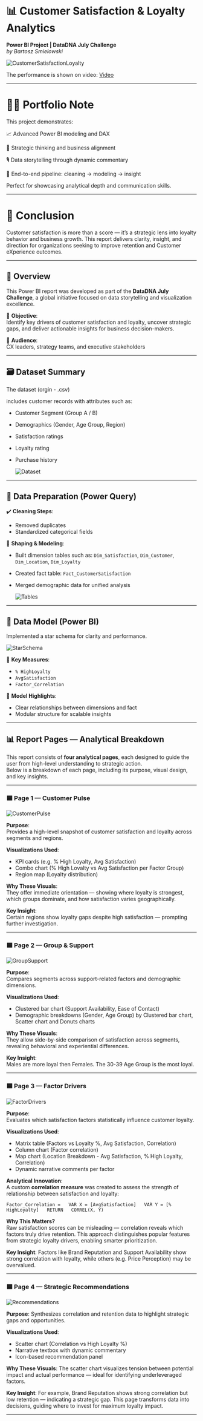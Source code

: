 # 📊 Customer Satisfaction & Loyalty Analytics  
**Power BI Project | DataDNA July Challenge**  
_by Bartosz Smielowski_  

![CustomerSatisfactionLoyalty](https://github.com/bartoszsmielowski/PowerBI_CustomerSatisfactionAndLoyalty_DataDNA_JulyCallenge/blob/main/003%20Multimedia/CustomerSatisfactionAndLoyalty_PagesView.png)  

The performance is shown on video:
[Video](https://www.awesomescreenshot.com/video/42052588?key=41fbf4e04cc637eb33b4e349a3529ae5)

---

# 🧑‍💼 Portfolio Note
This project demonstrates:

📈 Advanced Power BI modeling and DAX

🧠 Strategic thinking and business alignment

🎙️ Data storytelling through dynamic commentary

🧼 End-to-end pipeline: cleaning → modeling → insight

Perfect for showcasing analytical depth and communication skills.  

---  

# 🏁 Conclusion  
Customer satisfaction is more than a score — it’s a strategic lens into loyalty behavior and business growth. 
This report delivers clarity, insight, and direction for organizations seeking to improve retention and Customer eXperience outcomes.

---  

## 🧭 Overview

This Power BI report was developed as part of the **DataDNA July Challenge**, a global initiative focused on data storytelling and visualization excellence.

🎯 **Objective**:  
Identify key drivers of customer satisfaction and loyalty, uncover strategic gaps, and deliver actionable insights for business decision-makers.

👥 **Audience**:  
CX leaders, strategy teams, and executive stakeholders

---

## 🗃️ Dataset Summary

The dataset (orgin - .csv)   

includes customer records with attributes such as:

- Customer Segment (Group A / B)  
- Demographics (Gender, Age Group, Region)  
- Satisfaction ratings  
- Loyalty rating 
- Purchase history

  ![Dataset](https://github.com/bartoszsmielowski/PowerBI_CustomerSatisfactionAndLoyalty_DataDNA_JulyCallenge/blob/main/003%20Multimedia/Dataset_View.png)

---

## 🧼 Data Preparation (Power Query)

✔️ **Cleaning Steps**:
- Removed duplicates  
- Standardized categorical fields   

🔧 **Shaping & Modeling**:
- Built dimension tables such as: `Dim_Satisfaction`, `Dim_Customer`, `Dim_Location`, `Dim_Loyalty`  
- Created fact table: `Fact_CustomerSatisfaction`  
- Merged demographic data for unified analysis

  ![Tables](https://github.com/bartoszsmielowski/PowerBI_CustomerSatisfactionAndLoyalty_DataDNA_JulyCallenge/blob/main/003%20Multimedia/Tables_PowerQuery.png)

---

## 🧩 Data Model (Power BI)

Implemented a star schema for clarity and performance.  

![StarSchema](https://github.com/bartoszsmielowski/PowerBI_CustomerSatisfactionAndLoyalty_DataDNA_JulyCallenge/blob/main/003%20Multimedia/StarSchema.png)

🔗 **Key Measures**:
- `% HighLoyalty`  
- `AvgSatisfaction`  
- `Factor_Correlation`  

📐 **Model Highlights**:
- Clear relationships between dimensions and fact  
- Modular structure for scalable insights

---

## 📊 Report Pages — Analytical Breakdown

This report consists of **four analytical pages**, each designed to guide the user from high-level understanding to strategic action.  
Below is a breakdown of each page, including its purpose, visual design, and key insights.

---

### 🟦 Page 1 — Customer Pulse

  ![CustomerPulse](https://github.com/bartoszsmielowski/PowerBI_CustomerSatisfactionAndLoyalty_DataDNA_JulyCallenge/blob/main/003%20Multimedia/CustomerPulse_PageView.png)

**Purpose**:  
Provides a high-level snapshot of customer satisfaction and loyalty across segments and regions.

**Visualizations Used**:  
- KPI cards (e.g. % High Loyalty, Avg Satisfaction)  
- Combo chart (% High Lovalty vs Avg Satisfaction per Factor Group) 
- Region map (Loyalty distribution)

**Why These Visuals**:  
They offer immediate orientation — showing where loyalty is strongest, which groups dominate, and how satisfaction varies geographically.

**Key Insight**:  
Certain regions show loyalty gaps despite high satisfaction — prompting further investigation.

---

### 🟦 Page 2 — Group & Support  

![GroupSupport](https://github.com/bartoszsmielowski/PowerBI_CustomerSatisfactionAndLoyalty_DataDNA_JulyCallenge/blob/main/003%20Multimedia/GroupSupport_PageView.png)

**Purpose**:  
Compares segments across support-related factors and demographic dimensions.

**Visualizations Used**:  
- Clustered bar chart (Support Availability, Ease of Contact)  
- Demographic breakdowns (Gender, Age Group) by Clustered bar chart, Scatter chart and Donuts charts

**Why These Visuals**:  
They allow side-by-side comparison of satisfaction across segments, revealing behavioral and experiential differences.

**Key Insight**:  
Males are more loyal then Females. The 30-39 Age Group is the most loyal.

---

### 🟦 Page 3 — Factor Drivers  

![FactorDrivers](https://github.com/bartoszsmielowski/PowerBI_CustomerSatisfactionAndLoyalty_DataDNA_JulyCallenge/blob/main/003%20Multimedia/FactorDrivers_PageView.png)

**Purpose**:  
Evaluates which satisfaction factors statistically influence customer loyalty.

**Visualizations Used**:  
- Matrix table (Factors vs Loyalty %, Avg Satisfaction, Correlation)
- Column chart (Factor correlation)
- Map chart (Location Breakdown - Avg Satisfaction, % High Loyalty, Correlation)
- Dynamic narrative comments per factor

**Analytical Innovation**:  
A custom **correlation measure** was created to assess the strength of relationship between satisfaction and loyalty:  

`Factor_Correlation =  
VAR X = [AvgSatisfaction]  
VAR Y = [% HighLoyalty]  
RETURN  
CORREL(X, Y)`  

**Why This Matters?**  
Raw satisfaction scores can be misleading — correlation reveals which factors truly drive retention. This approach distinguishes popular features from strategic loyalty drivers, enabling smarter prioritization.

**Key Insight**: Factors like Brand Reputation and Support Availability show strong correlation with loyalty, while others (e.g. Price Perception) may be overvalued.  

---  
  
### 🟦 Page 4 — Strategic Recommendations  

![Recommendations](https://github.com/bartoszsmielowski/PowerBI_CustomerSatisfactionAndLoyalty_DataDNA_JulyCallenge/blob/main/003%20Multimedia/Recommendations_PageView.png)

**Purpose**:
Synthesizes correlation and retention data to highlight strategic gaps and opportunities.

**Visualizations Used**:
- Scatter chart (Correlation vs High Loyalty %)
- Narrative textbox with dynamic commentary
- Icon-based recommendation panel

**Why These Visuals**: 
The scatter chart visualizes tension between potential impact and actual performance — ideal for identifying underleveraged factors.

**Key Insight**: 
For example, Brand Reputation shows strong correlation but low retention — indicating a strategic gap. This page transforms data into decisions, guiding where to invest for maximum loyalty impact.
  
---


